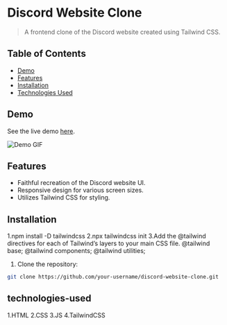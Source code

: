 # Discord Website Clone

> A frontend clone of the Discord website created using Tailwind CSS.

## Table of Contents

- [Demo](#demo)
- [Features](#features)
- [Installation](#installation)
- [Technologies Used](#technologies-used)

## Demo

See the live demo [here](insert_live_demo_url_here).

![Demo GIF](insert_demo_gif_url_here)

## Features

- Faithful recreation of the Discord website UI.
- Responsive design for various screen sizes.
- Utilizes Tailwind CSS for styling.

## Installation

1.npm install -D tailwindcss
2.npx tailwindcss init
3.Add the @tailwind directives for each of Tailwind’s layers to your main CSS file.
@tailwind base;
@tailwind components;
@tailwind utilities;

1. Clone the repository:

```bash
git clone https://github.com/your-username/discord-website-clone.git

```

## technologies-used

1.HTML
2.CSS
3.JS
4.TailwindCSS
